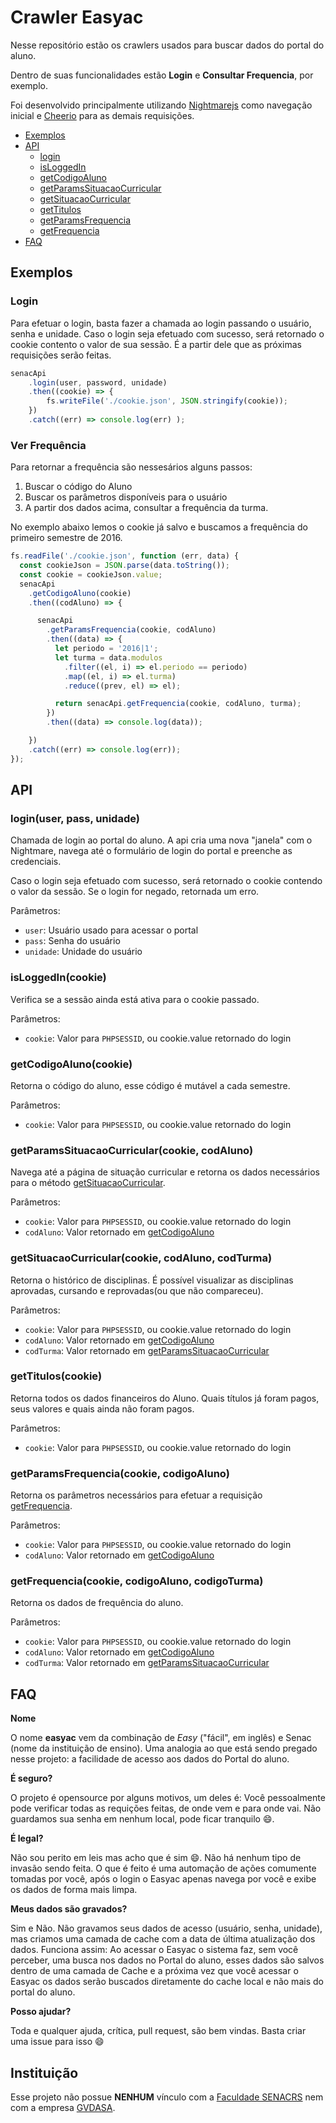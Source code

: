 # Crawler Easyac

Nesse repositório estão os crawlers usados para buscar dados do portal do aluno.

Dentro de suas funcionalidades estão **Login** e **Consultar Frequencia**, por exemplo.

Foi desenvolvido principalmente utilizando [Nightmarejs](https://github.com/segmentio/nightmare) como navegação inicial e [Cheerio](https://github.com/cheeriojs/cheerio) para as demais requisições.

* [Exemplos](https://github.com/easyac/crawler#exemplos)
* [API](https://github.com/easyac/crawler#api)
    * [login](https://github.com/easyac/crawler#senacapiloginuser-pass-unidade)
    * [isLoggedIn](https://github.com/easyac/crawler#isloggedincookie)
    * [getCodigoAluno](https://github.com/easyac/crawler#getcodigoalunocookie)
    * [getParamsSituacaoCurricular](https://github.com/easyac/crawler#getparamssituacaocurricularcookie-codaluno)
    * [getSituacaoCurricular](https://github.com/easyac/crawler#getsituacaocurricularcookie-codaluno-codturma)
    * [getTitulos](https://github.com/easyac/crawler#gettituloscookie)
    * [getParamsFrequencia](https://github.com/easyac/crawler#getparamsfrequenciacookie-codigoaluno)
    * [getFrequencia](https://github.com/easyac/crawler#getfrequenciacookie-codigoaluno-codigoturma)
* [FAQ](https://github.com/easyac/crawler#faq)    

    
## Exemplos
 
### Login
Para efetuar o login, basta fazer a chamada ao login passando o usuário, senha e unidade. Caso o login seja efetuado com sucesso, será retornado o cookie contento o valor de sua sessão. É a partir dele que as próximas requisições serão feitas.
```javascript
senacApi
    .login(user, password, unidade)
    .then((cookie) => {
        fs.writeFile('./cookie.json', JSON.stringify(cookie));
    })
    .catch((err) => console.log(err) );
```

### Ver Frequência
Para retornar a frequência são nessesários alguns passos: 

1. Buscar o código do Aluno
2. Buscar os parâmetros disponíveis para o usuário
3. A partir dos dados acima, consultar a frequência da turma.

No exemplo abaixo lemos o cookie já salvo e buscamos a frequência do primeiro semestre de 2016.
```javascript
fs.readFile('./cookie.json', function (err, data) {
  const cookieJson = JSON.parse(data.toString());
  const cookie = cookieJson.value;
  senacApi
    .getCodigoAluno(cookie)
    .then((codAluno) => {

      senacApi
        .getParamsFrequencia(cookie, codAluno)
        .then((data) => {
          let periodo = '2016|1';
          let turma = data.modulos
            .filter((el, i) => el.periodo == periodo)
            .map((el, i) => el.turma)
            .reduce((prev, el) => el);

          return senacApi.getFrequencia(cookie, codAluno, turma);
        })
        .then((data) => console.log(data));

    })
    .catch((err) => console.log(err));
});
```

## API

### login(user, pass, unidade)

Chamada de login ao portal do aluno. A api cria uma nova "janela" com o Nightmare, navega até o formulário de login do portal e preenche as credenciais. 

Caso o login seja efetuado com sucesso, será retornado o cookie contendo o valor da sessão. Se o login for negado, retornada um erro.

Parâmetros:

* `user`: Usuário usado para acessar o portal
* `pass`: Senha do usuário
* `unidade`: Unidade do usuário 

### isLoggedIn(cookie)

Verifica se a sessão ainda está ativa para o cookie passado. 

Parâmetros:

* `cookie`: Valor para `PHPSESSID`, ou cookie.value retornado do login

### getCodigoAluno(cookie)

Retorna o código do aluno, esse código é mutável a cada semestre.

Parâmetros:

* `cookie`: Valor para `PHPSESSID`, ou cookie.value retornado do login


### getParamsSituacaoCurricular(cookie, codAluno)

Navega até a página de situação curricular e retorna os dados necessários para o método [getSituacaoCurricular](https://github.com/easyac/crawler#getsituacaocurricularcookie-codaluno-codturma).

Parâmetros: 

* `cookie`: Valor para `PHPSESSID`, ou cookie.value retornado do login
* `codAluno`: Valor retornado em [getCodigoAluno](https://github.com/easyac/crawler#getcodigoalunocookie)


### getSituacaoCurricular(cookie, codAluno, codTurma)

Retorna o histórico de disciplinas. É possível visualizar as disciplinas aprovadas, cursando e reprovadas(ou que não compareceu).
 
Parâmetros: 

* `cookie`: Valor para `PHPSESSID`, ou cookie.value retornado do login
* `codAluno`: Valor retornado em [getCodigoAluno](https://github.com/easyac/crawler#getcodigoalunocookie)
* `codTurma`: Valor retornado em [getParamsSituacaoCurricular](https://github.com/easyac/crawler#getparamssituacaocurricularcookie-codaluno)

### getTitulos(cookie)

Retorna todos os dados financeiros do Aluno. Quais títulos já foram pagos, seus valores e quais ainda não foram pagos.

Parâmetros: 

* `cookie`: Valor para `PHPSESSID`, ou cookie.value retornado do login


### getParamsFrequencia(cookie, codigoAluno)

Retorna os parâmetros necessários para efetuar a requisição [getFrequencia](https://github.com/easyac/crawler#getfrequenciacookie-codigoaluno-codigoturma).
 
Parâmetros: 

* `cookie`: Valor para `PHPSESSID`, ou cookie.value retornado do login
* `codAluno`: Valor retornado em [getCodigoAluno](https://github.com/easyac/crawler#getcodigoalunocookie)


### getFrequencia(cookie, codigoAluno, codigoTurma)

Retorna os dados de frequência do aluno.

Parâmetros: 

* `cookie`: Valor para `PHPSESSID`, ou cookie.value retornado do login
* `codAluno`: Valor retornado em [getCodigoAluno](https://github.com/easyac/crawler#getcodigoalunocookie)
* `codTurma`: Valor retornado em [getParamsSituacaoCurricular](https://github.com/easyac/crawler#getparamssituacaocurricularcookie-codaluno)




## FAQ

**Nome**

O nome **easyac** vem da combinação de *Easy* ("fácil", em inglês) e Senac (nome da instituição de ensino). Uma analogia ao que está sendo pregado nesse projeto: a facilidade de acesso aos dados do Portal do aluno. 


**É seguro?**

O projeto é opensource por alguns motivos, um deles é: Você pessoalmente pode verificar todas as requições feitas, de onde vem e para onde vai. Não guardamos sua senha em nenhum local, pode ficar tranquilo :smile:.


**É legal?**

Não sou perito em leis mas acho que é sim :smile:. Não há nenhum tipo de invasão sendo feita. O que é feito é uma automação de ações comumente tomadas por você, após o login o Easyac apenas navega por você e exibe os dados de forma mais limpa.

**Meus dados são gravados?**

Sim e Não. Não gravamos seus dados de acesso (usuário, senha, unidade), mas criamos uma camada de cache com a data de última atualização dos dados. 
Funciona assim: Ao acessar o Easyac o sistema faz, sem você perceber, uma busca nos dados no Portal do aluno, esses dados são salvos dentro de uma camada de Cache e a próxima vez que você acessar o Easyac os dados serão buscados diretamente do cache local e não mais do portal do aluno.

**Posso ajudar?**

Toda e qualquer ajuda, crítica, pull request, são bem vindas. Basta criar uma issue para isso :smile: 


## Instituição

Esse projeto não possue **NENHUM** vínculo com a [Faculdade SENACRS](http://www.senacrs.com.br/) nem com a empresa [GVDASA](http://www.gvdasa.com.br/).
